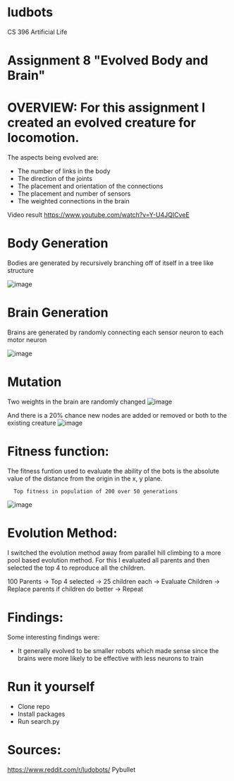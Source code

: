 # ludbots
CS 396 Artificial Life

# Assignment 8 "Evolved Body and Brain"

# OVERVIEW: For this assignment I created an evolved creature for locomotion.
The aspects being evolved are:
- The number of links in the body
- The direction of the joints
- The placement and orientation of the connections
- The placement and number of sensors
- The weighted connections in the brain

Video result
https://www.youtube.com/watch?v=Y-U4JQICveE

# Body Generation
Bodies are generated by recursively branching off of itself in a tree like structure

![image](https://user-images.githubusercontent.com/71994929/221657434-9d7c5ed1-e344-4d1a-b99e-6a849d21359d.png)

# Brain Generation
Brains are generated by randomly connecting each sensor neuron to each motor neuron

![image](https://user-images.githubusercontent.com/71994929/221658511-99b39269-b4fc-4b36-af75-feec3664d35b.png)

# Mutation
Two weights in the brain are randomly changed
![image](https://user-images.githubusercontent.com/71994929/221658858-36d37d13-561e-4f9b-9ac7-201b0cbff512.png)

And there is a 20% chance new nodes are added or removed or both to the existing creature
![image](https://user-images.githubusercontent.com/71994929/221660146-93e3dbc3-34d6-4e8b-b442-5014139a1bf1.png)

# Fitness function:
The fitness funtion used to evaluate the ability of the bots is the absolute value of the distance from the origin in the x, y plane.

      Top fitness in population of 200 over 50 generations
![image](https://user-images.githubusercontent.com/71994929/221426053-0b7bc239-a616-4cff-a54f-e520d88a7fce.png)

# Evolution Method:
I switched the evolution method away from parallel hill climbing to a more pool based evolution method.
For this I evaluated all parents and then selected the top 4 to reproduce all the children.

100 Parents -> Top 4 selected -> 25 children each -> Evaluate Children -> Replace parents if children do better -> Repeat

# Findings:
Some interesting findings were:
- It generally evolved to be smaller robots which made sense since the brains were more likely to be effective with less neurons to train

# Run it yourself
- Clone repo
- Install packages
- Run search.py

# Sources: 
https://www.reddit.com/r/ludobots/
Pybullet


